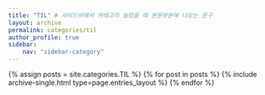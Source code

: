 ```yaml
---
title: "TIL" # 사이드바에서 카테고리 눌렀을 때 본문부분에 나오는 문구
layout: archive
permalink: categories/til
author_profile: true
sidebar:
    nav: "sidebar-category"
---
```



{% assign posts = site.categories.TIL %}
{% for post in posts %} {% include archive-single.html type=page.entries_layout %} {% endfor %}